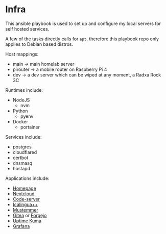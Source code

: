 # Infra

This ansible playbook is used to set up and configure my local servers for self hosted services.

A few of the tasks directly calls for `apt`, therefore this playbook repo only applies to Debian based distros.

Host mappings:
* main -> main homelab server
* pirouter -> a mobile router on Raspberry Pi 4
* dev -> a dev server which can be wiped at any moment, a Radxa Rock 3C

Runtimes include:
* NodeJS
  * nvm
* Python
  * pyenv
* Docker
  * portainer

Services include:
* postgres
* cloudflared
* certbot
* dnsmasq
* hostapd

Applications include:
* [Homepage](https://github.com/gethomepage/homepage)
* [Nextcloud](https://github.com/nextcloud/server)
* [Code-server](https://github.com/coder/code-server)
* [Icalingua++](https://github.com/Icalingua-plus-plus/Icalingua-plus-plus)
* [Mustemmer](https://github.com/Zokhoi/Mustemmer)
* [Gitea](https://github.com/go-gitea/gitea) or [Forgejo](https://codeberg.org/forgejo/forgejo)
* [Uptime Kuma](https://github.com/louislam/uptime-kuma)
* [Grafana](https://github.com/grafana/grafana)

